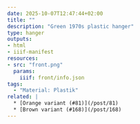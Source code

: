 ```yaml
---
date: 2025-10-07T12:47:44+02:00
title: ""
description: "Green 1970s plastic hanger"
type: hanger
outputs:
- html
- iiif-manifest
resources:
- src: "front.png"
  params:
    iiif: front/info.json
tags:
  - "Material: Plastik"
related: |
  * [Orange variant (#81)](/post/81)
  * [Brown variant (#168)](/post/168)
---
```

